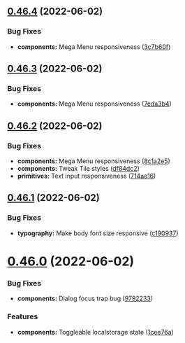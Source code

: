 ## [0.46.4](https://github.com/jacecotton/tcds/compare/v0.46.3...v0.46.4) (2022-06-02)


### Bug Fixes

* **components:** Mega Menu responsiveness ([3c7b60f](https://github.com/jacecotton/tcds/commit/3c7b60f262828b9d85e52e771f5eb63684650a1f))



## [0.46.3](https://github.com/jacecotton/tcds/compare/v0.46.2...v0.46.3) (2022-06-02)


### Bug Fixes

* **components:** Mega Menu responsiveness ([7eda3b4](https://github.com/jacecotton/tcds/commit/7eda3b451252f4c4fb7d1b1b87aea84f44c8abdb))



## [0.46.2](https://github.com/jacecotton/tcds/compare/v0.46.1...v0.46.2) (2022-06-02)


### Bug Fixes

* **components:** Mega Menu responsiveness ([8c1a2e5](https://github.com/jacecotton/tcds/commit/8c1a2e5221cd27aa66aa4a0d00443ed529b7f1b5))
* **components:** Tweak Tile styles ([df84dc2](https://github.com/jacecotton/tcds/commit/df84dc20f3810bd328f4317ab0db1439af6421b7))
* **primitives:** Text input responsiveness ([714ae16](https://github.com/jacecotton/tcds/commit/714ae16141f74af666438df3caeeab27af00089f))



## [0.46.1](https://github.com/jacecotton/tcds/compare/v0.46.0...v0.46.1) (2022-06-02)


### Bug Fixes

* **typography:** Make body font size responsive ([c190937](https://github.com/jacecotton/tcds/commit/c1909372097b182ea2e39bc8e4ea484bb46108ba))



# [0.46.0](https://github.com/jacecotton/tcds/compare/v0.45.4...v0.46.0) (2022-06-02)


### Bug Fixes

* **components:** Dialog focus trap bug ([9792233](https://github.com/jacecotton/tcds/commit/9792233d092132b0992637066aad88bc3ce98456))


### Features

* **components:** Toggleable localstorage state ([1cee76a](https://github.com/jacecotton/tcds/commit/1cee76a2fb0e86fa0d5508e9b35d4df7fc8073ee))



